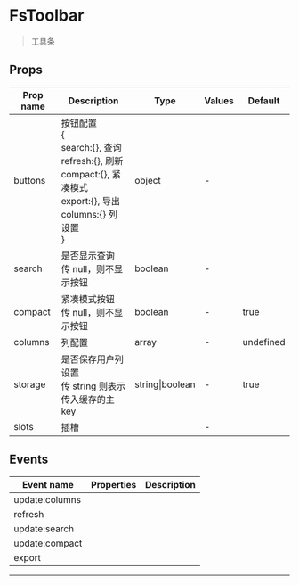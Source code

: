 # FsToolbar

> 工具条

## Props

| Prop name | Description                                                                                                                    | Type            | Values | Default   |
| --------- | ------------------------------------------------------------------------------------------------------------------------------ | --------------- | ------ | --------- |
| buttons   | 按钮配置<br>{<br> search:{}, 查询<br> refresh:{}, 刷新<br> compact:{}, 紧凑模式<br> export:{}, 导出<br> columns:{} 列设置<br>} | object          | -      |           |
| search    | 是否显示查询<br>传 null，则不显示按钮                                                                                          | boolean         | -      |           |
| compact   | 紧凑模式按钮<br>传 null，则不显示按钮                                                                                          | boolean         | -      | true      |
| columns   | 列配置                                                                                                                         | array           | -      | undefined |
| storage   | 是否保存用户列设置<br>传 string 则表示传入缓存的主 key                                                                         | string\|boolean | -      | true      |
| slots     | 插槽                                                                                                                           |                 | -      |           |

## Events

| Event name     | Properties | Description |
| -------------- | ---------- | ----------- |
| update:columns |            |
| refresh        |            |
| update:search  |            |
| update:compact |            |
| export         |            |

---
